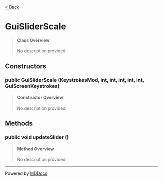 [< Back](..)
# GuiSliderScale #
>#### Class Overview ####
>No description provided
## Constructors ##
### public GuiSliderScale (KeystrokesMod, int, int, int, int, int, GuiScreenKeystrokes) ###
>#### Constructor Overview ####
>No description provided
>
## Methods ##
### public void updateSlider () ###
>#### Method Overview ####
>No description provided
>

---
Powered by [MDDocs](https://github.com/VRCube/MDDocs)